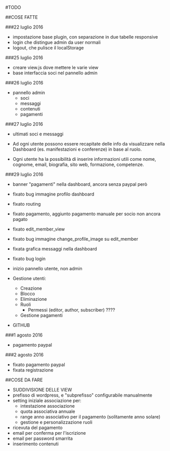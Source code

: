 #TODO

##COSE FATTE

###22 luglio 2016

* impostazione base plugin, con separazione in due tabelle responsive
* login che distingue admin da user normali
* logout, che pulisce il localStorage

###25 luglio 2016

* creare view.js dove mettere le varie view
* base interfaccia soci nel pannello admin

###26 luglio 2016

* pannello admin
	- soci
	- messaggi
	- contenuti 
	- pagamenti

###27 luglio 2016

* ultimati soci e messaggi

* Ad ogni utente possono essere recapitate delle info da visualizzare nella Dashboard (es. manifestazioni e conferenze) in base al ruolo.

* Ogni utente ha la possibilità di inserire informazioni utili come nome, cognome, email, biografia, sito web, formazione, competenze.

###29 luglio 2016

* banner "pagamenti" nella dashboard, ancora senza paypal però
* fixato bug immagine profilo dashboard
* fixato routing
* fixato pagamento, aggiunto pagamento manuale per socio non ancora pagato
* fixato edit_member_view
* fixato bug immagine change_profile_image su edit_member
* fixata grafica messaggi nella dashboard
* fixato bug login

* inizio pannello utente, non admin

* Gestione utenti:
	- Creazione
	- Blocco
	- Eliminazione
	- Ruoli
		- Permessi (editor, author, subscriber) ????
	- Gestione pagamenti

* GITHUB

###1 agosto 2016

* pagamento paypal

###2 agosto 2016

* fixato pagamento paypal
* fixata registrazione

##COSE DA FARE

* SUDDIVISIONE DELLE VIEW
* prefisso di wordpress, e "subprefisso" configurabile manualmente
* setting iniziale associazione per:
	- intestazione associazione
	- quota associativa annuale
	- range anno associativo per il pagamento (solitamente anno solare)
	- gestione e personalizzazione ruoli
* ricevuta del pagamento
* email per conferma per l'iscrizione
* email per password smarrita
* inserimento contenuti

